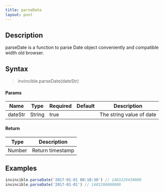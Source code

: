 ```yaml
---
title: parseDate
layout: post
---
```


## Description

parseDate is a function to parse Date object conveniently and compatible width old browser.

## Syntax

> invincible.parseDate(dateStr)

#### Params

Name | Type | Required | Default | Description
--- | --- | --- | --- | ---
dateStr | String | true | | The string value of date

#### Return

Type | Description
--- | ---
Number | Return timestamp

## Examples

``` js
invincible.parseDate('2017-01-01 08:10:30') // 1483229430000
invincible.parseDate('2017-01-01') // 1483200000000
```

